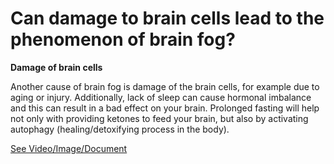# Can damage to brain cells lead to the phenomenon of brain fog?

**Damage of brain cells**

Another cause of brain fog is damage of the brain cells, for example due to aging or injury. Additionally, lack of sleep can cause hormonal imbalance and this can result in a bad effect on your brain. Prolonged fasting will help not only with providing ketones to feed your brain, but also by activating autophagy (healing/detoxifying process in the body).

 [See Video/Image/Document](https://hls-player.drberg.com/asset?path=migrated-assets/absent-minded-how-to-stop-it-absent-mindedness-forgetfulness-cure-drberg)